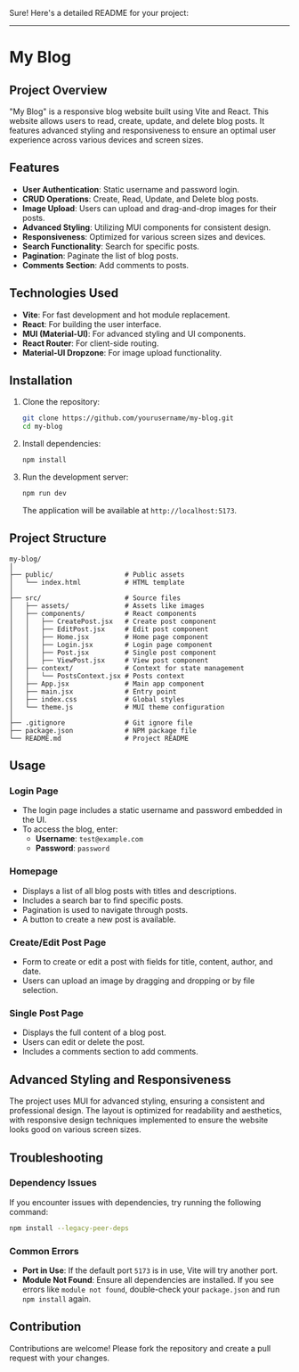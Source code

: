 Sure! Here's a detailed README for your project:

---

# My Blog

## Project Overview

"My Blog" is a responsive blog website built using Vite and React. This website allows users to read, create, update, and delete blog posts. It features advanced styling and responsiveness to ensure an optimal user experience across various devices and screen sizes.

## Features

- **User Authentication**: Static username and password login.
- **CRUD Operations**: Create, Read, Update, and Delete blog posts.
- **Image Upload**: Users can upload and drag-and-drop images for their posts.
- **Advanced Styling**: Utilizing MUI components for consistent design.
- **Responsiveness**: Optimized for various screen sizes and devices.
- **Search Functionality**: Search for specific posts.
- **Pagination**: Paginate the list of blog posts.
- **Comments Section**: Add comments to posts.

## Technologies Used

- **Vite**: For fast development and hot module replacement.
- **React**: For building the user interface.
- **MUI (Material-UI)**: For advanced styling and UI components.
- **React Router**: For client-side routing.
- **Material-UI Dropzone**: For image upload functionality.

## Installation

1. Clone the repository:

    ```sh
    git clone https://github.com/yourusername/my-blog.git
    cd my-blog
    ```

2. Install dependencies:

    ```sh
    npm install
    ```

3. Run the development server:

    ```sh
    npm run dev
    ```

    The application will be available at `http://localhost:5173`.

## Project Structure

```
my-blog/
│
├── public/                  # Public assets
│   └── index.html           # HTML template
│
├── src/                     # Source files
│   ├── assets/              # Assets like images
│   ├── components/          # React components
│   │   ├── CreatePost.jsx   # Create post component
│   │   ├── EditPost.jsx     # Edit post component
│   │   ├── Home.jsx         # Home page component
│   │   ├── Login.jsx        # Login page component
│   │   ├── Post.jsx         # Single post component
│   │   ├── ViewPost.jsx     # View post component
│   ├── context/             # Context for state management
│   │   └── PostsContext.jsx # Posts context
│   ├── App.jsx              # Main app component
│   ├── main.jsx             # Entry point
│   ├── index.css            # Global styles
│   └── theme.js             # MUI theme configuration
│
├── .gitignore               # Git ignore file
├── package.json             # NPM package file
└── README.md                # Project README
```

## Usage

### Login Page

- The login page includes a static username and password embedded in the UI.
- To access the blog, enter:
  - **Username**: `test@example.com`
  - **Password**: `password`

### Homepage

- Displays a list of all blog posts with titles and descriptions.
- Includes a search bar to find specific posts.
- Pagination is used to navigate through posts.
- A button to create a new post is available.

### Create/Edit Post Page

- Form to create or edit a post with fields for title, content, author, and date.
- Users can upload an image by dragging and dropping or by file selection.

### Single Post Page

- Displays the full content of a blog post.
- Users can edit or delete the post.
- Includes a comments section to add comments.

## Advanced Styling and Responsiveness

The project uses MUI for advanced styling, ensuring a consistent and professional design. The layout is optimized for readability and aesthetics, with responsive design techniques implemented to ensure the website looks good on various screen sizes.

## Troubleshooting

### Dependency Issues

If you encounter issues with dependencies, try running the following command:

```sh
npm install --legacy-peer-deps
```

### Common Errors

- **Port in Use**: If the default port `5173` is in use, Vite will try another port.
- **Module Not Found**: Ensure all dependencies are installed. If you see errors like `module not found`, double-check your `package.json` and run `npm install` again.

## Contribution

Contributions are welcome! Please fork the repository and create a pull request with your changes.

